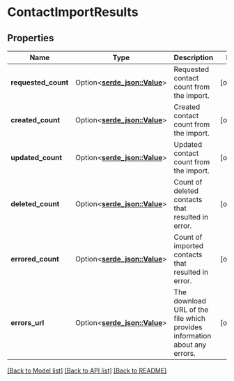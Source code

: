 # ContactImportResults

## Properties

Name | Type | Description | Notes
------------ | ------------- | ------------- | -------------
**requested_count** | Option<[**serde_json::Value**](.md)> | Requested contact count from the import. | [optional]
**created_count** | Option<[**serde_json::Value**](.md)> | Created contact count from the import. | [optional]
**updated_count** | Option<[**serde_json::Value**](.md)> | Updated contact count from the import. | [optional]
**deleted_count** | Option<[**serde_json::Value**](.md)> | Count of deleted contacts that resulted in error. | [optional]
**errored_count** | Option<[**serde_json::Value**](.md)> | Count of imported contacts that resulted in error. | [optional]
**errors_url** | Option<[**serde_json::Value**](.md)> | The download URL of the file which provides information about any errors. | [optional]

[[Back to Model list]](../README.md#documentation-for-models) [[Back to API list]](../README.md#documentation-for-api-endpoints) [[Back to README]](../README.md)


